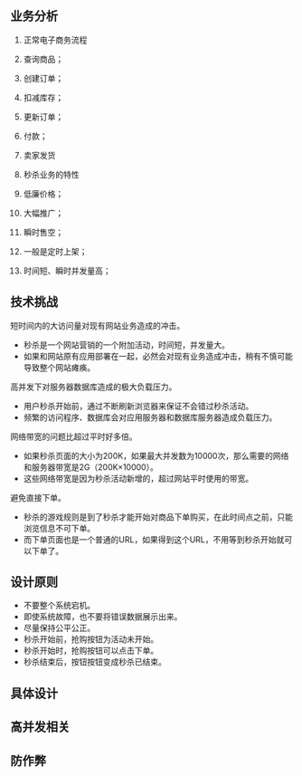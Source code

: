 ## 业务分析
1. 正常电子商务流程
  1. 查询商品；
  2. 创建订单；
  3. 扣减库存；
  4. 更新订单；
  5. 付款；
  6. 卖家发货

2. 秒杀业务的特性
  1. 低廉价格；
  2. 大幅推广；
  3. 瞬时售空；
  4. 一般是定时上架；
  5. 时间短、瞬时并发量高；
## 技术挑战
短时间内的大访问量对现有网站业务造成的冲击。

 * 秒杀是一个网站营销的一个附加活动，时间短，并发量大。
 * 如果和网站原有应用部署在一起，必然会对现有业务造成冲击，稍有不慎可能导致整个网站瘫痪。

高并发下对服务器数据库造成的极大负载压力。
 * 用户秒杀开始前，通过不断刷新浏览器来保证不会错过秒杀活动。
 * 频繁的访问程序、数据库会对应用服务器和数据库服务器造成负载压力。

网络带宽的问题比超过平时好多倍。
 * 如果秒杀页面的大小为200K，如果最大并发数为10000次，那么需要的网络和服务器带宽是2G（200K×10000）。
 * 这些网络带宽是因为秒杀活动新增的，超过网站平时使用的带宽。

避免直接下单。
 * 秒杀的游戏规则是到了秒杀才能开始对商品下单购买，在此时间点之前，只能浏览信息不可下单。
 * 而下单页面也是一个普通的URL，如果得到这个URL，不用等到秒杀开始就可以下单了。
## 设计原则
* 不要整个系统宕机。
* 即使系统故障，也不要将错误数据展示出来。
* 尽量保持公平公正。
* 秒杀开始前，抢购按钮为活动未开始。
* 秒杀开始时，抢购按钮可以点击下单。
* 秒杀结束后，按钮按钮变成秒杀已结束。
## 具体设计

## 高并发相关

## 防作弊
